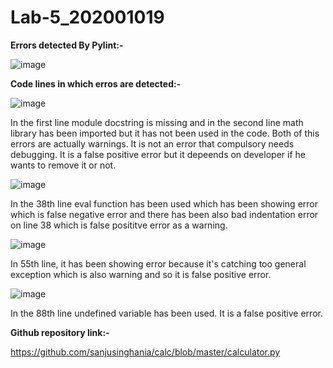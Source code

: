 # Lab-5_202001019

**Errors detected By Pylint:-**


![image](https://user-images.githubusercontent.com/84712157/225270645-8024e96d-e2b5-4684-85d0-15ea8dc409ce.png)

**Code lines in which erros are detected:-**

![image](https://user-images.githubusercontent.com/84712157/225271398-ef97f909-4b7f-4b96-a962-8845a520fabc.png)

In the first line module docstring is missing and in the second line math library has been imported but it has not been used in the code. Both of this errors are actually warnings. It is not an error that compulsory needs debugging. It is a false positive error but it depeends on developer if he wants to remove it or not.

![image](https://user-images.githubusercontent.com/84712157/225272085-1b0aaae0-77b4-4f5a-adc0-5175dfd5fee4.png)

In the 38th line eval function has been used which has been showing error which is false negative error and there has been also bad indentation error on line 38 which is false posititve error as a warning.

![image](https://user-images.githubusercontent.com/84712157/225272681-cf261c08-e431-4544-bedb-dc1ae9c286b3.png)

In 55th line, it has been showing error because it's catching too general exception which is also warning and so it is false positive error.

![image](https://user-images.githubusercontent.com/84712157/225273047-b45fcfc7-ef47-4bd0-a4da-902db900e5d4.png)

In the 88th line undefined variable has been used. It is a false positive error.

**Github repository link:-**

https://github.com/sanjusinghania/calc/blob/master/calculator.py
